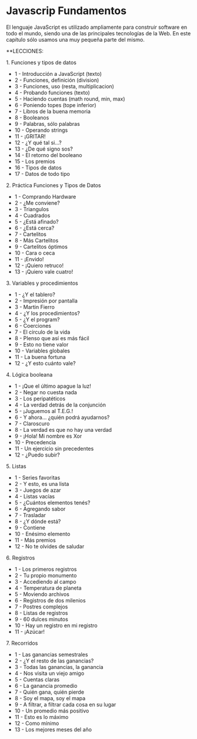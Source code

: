 # Javascrip Fundamentos
El lenguaje JavaScript es utilizado ampliamente para construir software en todo el mundo, siendo una de las principales tecnologías de la Web. En este capítulo sólo usamos una muy pequeña parte del mismo.

**LECCIONES:

1. Funciones y tipos de datos
- 1 - Introducción a JavaScript (texto)
- 2 - Funciones, definición (division)
- 3 - Funciones, uso (resta, multiplicacion)
- 4 - Probando funciones (texto)
- 5 - Haciendo cuentas (math round, min, max)
- 6 - Poniendo topes (tope inferior)
- 7 - Libros de la buena memoria
- 8 - Booleanos
- 9 - Palabras, sólo palabras
- 10 - Operando strings
- 11 - ¡GRITAR!
- 12 - ¿Y qué tal si...?
- 13 - ¿De qué signo sos?
- 14 - El retorno del booleano
- 15 - Los premios
- 16 - Tipos de datos
- 17 - Datos de todo tipo

2. Práctica Funciones y Tipos de Datos
- 1 - Comprando Hardware
- 2 - ¿Me conviene?
- 3 - Triangulos
- 4 - Cuadrados
- 5 - ¿Está afinado?
- 6 - ¿Está cerca?
- 7 - Cartelitos
- 8 - Más Cartelitos
- 9 - Cartelitos óptimos
- 10 - Cara o ceca
- 11 - ¡Envido!
- 12 - ¡Quiero retruco!
- 13 - ¡Quiero vale cuatro!

3. Variables y procedimientos
- 1 - ¿Y el tablero?
- 2 - Impresión por pantalla
- 3 - Martin Fierro
- 4 - ¿Y los procedimientos?
- 5 - ¿Y el program?
- 6 - Coerciones
- 7 - El círculo de la vida
- 8 - PIenso que así es más fácil
- 9 - Esto no tiene valor
- 10 - Variables globales
- 11 - La buena fortuna
- 12 - ¿Y esto cuánto vale?

4. Lógica booleana
- 1 - ¡Que el último apague la luz!
- 2 - Negar no cuesta nada
- 3 - Los peripatéticos
- 4 - La verdad detrás de la conjunción
- 5 - ¡Juguemos al T.E.G.!
- 6 - Y ahora... ¿quién podrá ayudarnos?
- 7 - Claroscuro
- 8 - La verdad es que no hay una verdad
- 9 - ¡Hola! Mi nombre es Xor
- 10 - Precedencia
- 11 - Un ejercicio sin precedentes
- 12 - ¿Puedo subir?

5. Listas
- 1 - Series favoritas
- 2 - Y esto, es una lista
- 3 - Juegos de azar
- 4 - Listas vacías
- 5 - ¿Cuántos elementos tenés?
- 6 - Agregando sabor
- 7 - Trasladar
- 8 - ¿Y dónde está?
- 9 - Contiene
- 10 - Enésimo elemento
- 11 - Más premios
- 12 - No te olvides de saludar

6. Registros
- 1 - Los primeros registros
- 2 - Tu propio monumento
- 3 - Accediendo al campo
- 4 - Temperatura de planeta
- 5 - Moviendo archivos
- 6 - Registros de dos milenios
- 7 - Postres complejos
- 8 - Listas de registros
- 9 - 60 dulces minutos
- 10 - Hay un registro en mi registro
- 11 - ¡Azúcar!

7. Recorridos
- 1 - Las ganancias semestrales
- 2 - ¿Y el resto de las ganancias?
- 3 - Todas las ganancias, la ganancia
- 4 - Nos visita un viejo amigo
- 5 - Cuentas claras
- 6 - La ganancia promedio
- 7 - Quién gana, quién pierde
- 8 - Soy el mapa, soy el mapa
- 9 - A filtrar, a filtrar cada cosa en su lugar
- 10 - Un promedio más positivo
- 11 - Esto es lo máximo
- 12 - Como mínimo
- 13 - Los mejores meses del año
